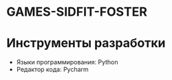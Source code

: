 # GAMES-SIDFIT-FOSTER
# Инструменты разработки

* Языки программирования: Python
* Редактор кода: Pycharm
